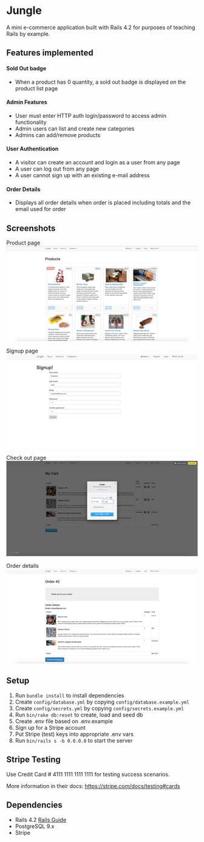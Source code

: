 # Jungle

A mini e-commerce application built with Rails 4.2 for purposes of teaching Rails by example.

## Features implemented

#### Sold Out badge
- When a product has 0 quantity, a sold out badge is displayed on the product list page
#### Admin Features
- User must enter HTTP auth login/password to access admin functionality
- Admin users can list and create new categories
- Admins can add/remove products 
#### User Authentication
- A visitor can create an account and login as a user from any page
- A user can log out from any page
- A user cannot sign up with an existing e-mail address
#### Order Details 
- Displays all order details when order is placed including totals and the email used for order

## Screenshots

Product page
!["Product page"](https://github.com/sabiat/jungle-rails/blob/master/docs/homepage.png?raw=true)

Signup page
!["Signup page"](https://github.com/sabiat/jungle-rails/blob/master/docs/signup.png?raw=true)

Check out page
!["Cart"](https://github.com/sabiat/jungle-rails/blob/master/docs/checkout.png?raw=true)

Order details
!["Order details"](https://github.com/sabiat/jungle-rails/blob/master/docs/order-details.png?raw=true)

## Setup

1. Run `bundle install` to install dependencies
2. Create `config/database.yml` by copying `config/database.example.yml`
3. Create `config/secrets.yml` by copying `config/secrets.example.yml`
4. Run `bin/rake db:reset` to create, load and seed db
5. Create .env file based on .env.example
6. Sign up for a Stripe account
7. Put Stripe (test) keys into appropriate .env vars
8. Run `bin/rails s -b 0.0.0.0` to start the server

## Stripe Testing

Use Credit Card # 4111 1111 1111 1111 for testing success scenarios.

More information in their docs: <https://stripe.com/docs/testing#cards>

## Dependencies

* Rails 4.2 [Rails Guide](http://guides.rubyonrails.org/v4.2/)
* PostgreSQL 9.x
* Stripe
